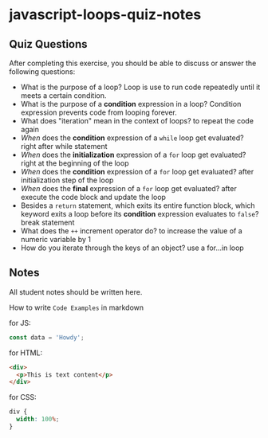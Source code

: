 # javascript-loops-quiz-notes

## Quiz Questions

After completing this exercise, you should be able to discuss or answer the following questions:

- What is the purpose of a loop?
  Loop is use to run code repeatedly until it meets a certain condition.
- What is the purpose of a **condition** expression in a loop?
  Condition expression prevents code from looping forever.
- What does "iteration" mean in the context of loops?
  to repeat the code again
- _When_ does the **condition** expression of a `while` loop get evaluated?
  right after while statement
- _When_ does the **initialization** expression of a `for` loop get evaluated?
  right at the beginning of the loop
- _When_ does the **condition** expression of a `for` loop get evaluated?
  after initialization step of the loop
- _When_ does the **final** expression of a `for` loop get evaluated?
  after execute the code block and update the loop
- Besides a `return` statement, which exits its entire function block, which keyword exits a loop before its **condition** expression evaluates to `false`?
  break statement
- What does the `++` increment operator do?
  to increase the value of a numeric variable by 1
- How do you iterate through the keys of an object?
  use a for...in loop

## Notes

All student notes should be written here.

How to write `Code Examples` in markdown

for JS:

```javascript
const data = 'Howdy';
```

for HTML:

```html
<div>
  <p>This is text content</p>
</div>
```

for CSS:

```css
div {
  width: 100%;
}
```
